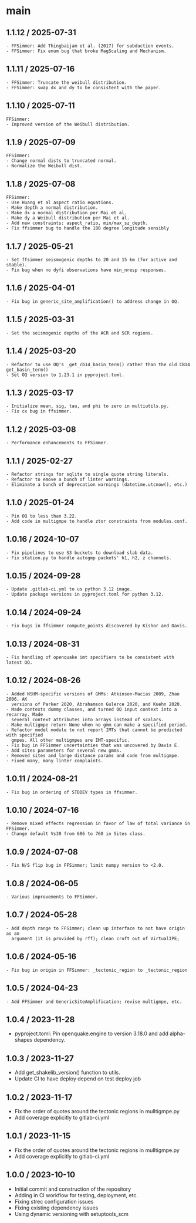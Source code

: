 # main

## 1.1.12 / 2025-07-31
    - FFSimmer: Add Thingbaijam et al. (2017) for subduction events.
    - FFSimmer: Fix enum bug that broke MagScaling and Mechanism.

## 1.1.11 / 2025-07-16
    - FFSimmer: Truncate the weibull distribution.
    - FFSimmer: swap dx and dy to be consistent with the paper.

## 1.1.10 / 2025-07-11
    FFSimmer:
    - Improved version of the Weibull distribution.

## 1.1.9 / 2025-07-09
    FFSimmer:
    - Change normal dists to truncated normal.
    - Normalize the Weibull dist.

## 1.1.8 / 2025-07-08
    FFSimmer:
    - Use Huang et al aspect ratio equations.
    - Make depth a normal distribution.
    - Make dx a normal distribution per Mai et al.
    - Make dy a Weibull distribution per Mai et al.
    - Add new constraints: aspect_ratio, min/max_sz_depth.
    - Fix ffsimmer bug to handle the 180 degree longitude sensibly

## 1.1.7 / 2025-05-21
    - Set ffsimmer seismogenic depths to 20 and 15 km (for active and stable).
    - Fix bug when no dyfi observations have min_nresp responses.

## 1.1.6 / 2025-04-01
    - Fix bug in generic_site_amplification() to address change in OQ.

## 1.1.5 / 2025-03-31
    - Set the seismogenic depths of the ACR and SCR regions.

## 1.1.4 / 2025-03-20
    - Refactor to use OQ's _get_cb14_basin_term() rather than the old CB14 get_basin_term()
    - Set OQ version to 1.23.1 in pyproject.toml.

## 1.1.3 / 2025-03-17
    - Initialize mean, sig, tau, and phi to zero in multiutils.py.                          
    - Fix cx bug in ffsimmer.

## 1.1.2 / 2025-03-08
    - Performance enhancements to FFSimmer.

## 1.1.1 / 2025-02-27
    - Refactor strings for sqlite to single quote string literals.
    - Refactor to emove a bunch of linter warnings.
    - Eliminate a bunch of deprecation warnings (datetime.utcnow(), etc.)

## 1.1.0 / 2025-01-24

    - Pin OQ to less than 3.22.
    - Add code in multigmpe to handle ztor constraints from modules.conf.

## 1.0.16 / 2024-10-07
    - Fix pipelines to use S3 buckets to download slab data.
    - Fix station.py to handle autogmp packets' h1, h2, z channels.

## 1.0.15 / 2024-09-28
    - Update .gitlab-ci.yml to us python 3.12 image.
    - Update package versions in pyproject.toml for python 3.12.

## 1.0.14 / 2024-09-24
    - Fix bugs in ffsimmer compute_points discovered by Kishor and Davis.

## 1.0.13 / 2024-08-31
    - Fix handling of openquake imt specifiers to be consistent with latest OQ.

## 1.0.12 / 2024-08-26
    - Added NSHM-specific versions of GMMs: Atkinson-Macias 2009, Zhao 2006, AK
      versions of Parker 2020, Abrahamson Gulerce 2020, and Kuehn 2020.
    - Made contexts dummy classes, and turned OQ input context into a recarray. Made
      several context attributes into arrays instead of scalars.
    - Make multigmpe return None when no gmm can make a specified period.
    - Refactor model module to not report IMTs that cannot be predicted with specified
      gmpes. All other multigmpes are IMT-specific.
    - Fix bug in FFSimmer uncertainties that was uncovered by Davis E.
    - Add sites parameters for several new gmms.
    - Removed sites and large distance params and code from multigmpe.
    - Fixed many, many linter complaints. 

## 1.0.11 / 2024-08-21
    - Fix bug in ordering of STDDEV types in ffsimmer.

## 1.0.10 / 2024-07-16
    - Remove mixed effects regression in favor of law of total variance in FFSimmer. 
    - Change default Vs30 from 686 to 760 in Sites class.

## 1.0.9 / 2024-07-08
    - Fix N/S flip bug in FFSimmer; limit numpy version to <2.0.

## 1.0.8 / 2024-06-05
    - Various improvements to FFSimmer.

## 1.0.7 / 2024-05-28
    - Add depth range to FFSimmer; clean up interface to not have origin as an                
      argument (it is provided by rff); clean cruft out of VirtualIPE;

## 1.0.6 / 2024-05-16
    - Fix bug in origin in FFSimmer: _tectonic_region to _tectonic_region

## 1.0.5 / 2024-04-23
    - Add FFSimmer and GenericSiteAmplification; revise multigmpe, etc.

## 1.0.4 / 2023-11-28

- pyproject.toml: Pin openquake.engine to version 3.18.0 and add alpha-shapes dependency.

## 1.0.3 / 2023-11-27

- Add get_shakelib_version() function to utils.
- Update CI to have deploy depend on test deploy job

## 1.0.2 / 2023-11-17

- Fix the order of quotes around the tectonic regions in mulltigmpe.py
- Add coverage explicitly to gitlab-ci.yml

## 1.0.1 / 2023-11-15

- Fix the order of quotes around the tectonic regions in mulltigmpe.py
- Add coverage explicitly to gitlab-ci.yml

## 1.0.0 / 2023-10-10

- Initial commit and construction of the repository
- Adding in CI workflow for testing, deployment, etc.
- Fixing strec configuration issues
- Fixing existing dependency issues
- Using dynamic versioning with setuptools_scm
